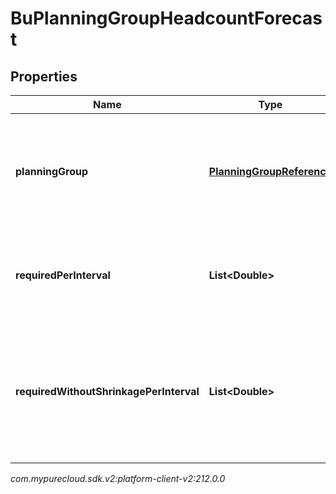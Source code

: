 # BuPlanningGroupHeadcountForecast


## Properties

| Name | Type | Description | Notes |
| ------------ | ------------- | ------------- | ------------- |
| **planningGroup** | [**PlanningGroupReference**](PlanningGroupReference) | The planning group to which this portion of the headcount forecast applies |  [optional] |
| **requiredPerInterval** | **List&lt;Double&gt;** | Required headcount per interval, referenced against the reference start date |  [optional] |
| **requiredWithoutShrinkagePerInterval** | **List&lt;Double&gt;** | Required headcount per interval without accounting for shrinkage, referenced against the reference start date |  [optional] |




_com.mypurecloud.sdk.v2:platform-client-v2:212.0.0_
